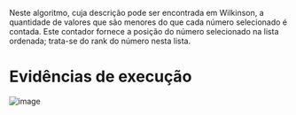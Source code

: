 Neste algoritmo, cuja descrição pode ser encontrada em Wilkinson, a quantidade de valores que são menores do que cada número selecionado é contada. Este contador fornece a posição do número selecionado na lista ordenada; trata-se do rank do número nesta lista.
# Evidências de execução

![image](https://github.com/EgN03/compDistribuida/assets/83346303/b7f614ae-4ad6-4e23-afd9-4ba41ccaf35b)
